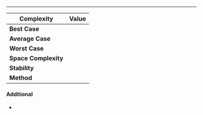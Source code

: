 
---

| Complexity           | Value |
| -------------------- | ----- |
| **Best Case**        |       |
| **Average Case**     |       |
| **Worst Case**       |       |
| **Space Complexity** |       |
| **Stability**        |       |
| **Method**           |       |

#### Additional
- 


